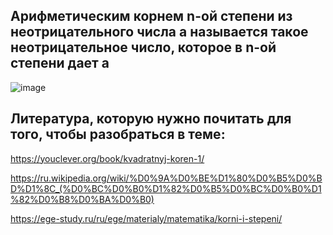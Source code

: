 ## Арифметическим корнем n-ой степени из неотрицательного числа а называется такое неотрицательное число, которое в n-ой степени дает а
![image](https://user-images.githubusercontent.com/114632272/195480785-d1d22348-3cfa-480e-b140-49e80dcc152c.png)
## Литература, которую нужно почитать для того, чтобы разобраться в теме:
https://youclever.org/book/kvadratnyj-koren-1/

https://ru.wikipedia.org/wiki/%D0%9A%D0%BE%D1%80%D0%B5%D0%BD%D1%8C_(%D0%BC%D0%B0%D1%82%D0%B5%D0%BC%D0%B0%D1%82%D0%B8%D0%BA%D0%B0)

https://ege-study.ru/ru/ege/materialy/matematika/korni-i-stepeni/
